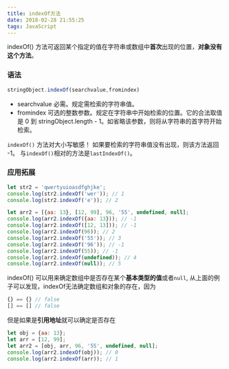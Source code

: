 ```yaml
---
title: indexOf方法
date: 2018-02-28 21:55:25
tags: JavaScript
---
```

indexOf() 方法可返回某个指定的值在字符串或数组中**首次**出现的位置，**对象没有这个方法**。

### 语法
```js
stringObject.indexOf(searchvalue,fromindex)
```
* searchvalue	必需。规定需检索的字符串值。
* fromindex	可选的整数参数。规定在字符串中开始检索的位置。它的合法取值是 0 到 stringObject.length - 1。如省略该参数，则将从字符串的首字符开始检索。

`indexOf()` 方法对大小写敏感！
如果要检索的字符串值没有出现，则该方法返回 -1。
与`indexOf()`相对的方法是`lastIndexOf()`。


### 应用拓展
```js
let str2 = 'qwertyuioasdfghjke';
console.log(str2.indexOf('wer')); // 1
console.log(str2.indexOf('e')); // 2

let arr2 = [{aa: 13}, [12, 99], 96, '55', undefined, null];
console.log(arr2.indexOf({aa: 13})); // -1
console.log(arr2.indexOf([12, 13])); // -1
console.log(arr2.indexOf(96)); // 2
console.log(arr2.indexOf('55')); // 3
console.log(arr2.indexOf('96')); // -1
console.log(arr2.indexOf(55)); // -1
console.log(arr2.indexOf(undefined)); // 4
console.log(arr2.indexOf(null)); // 5
```
indexOf() 可以用来确定数组中是否存在某个**基本类型的值**或者`null`, 从上面的例子可以发现，indexOf无法确定数组和对象的存在，因为
```js
{} == {} // false
[] == [] // false
```
但是如果是**引用地址**就可以确定是否存在
```js
let obj = {aa: 13};
let arr = [12, 99];
let arr2 = [obj, arr, 96, '55', undefined, null];
console.log(arr2.indexOf(obj)); // 0
console.log(arr2.indexOf(arr)); // 1
```
